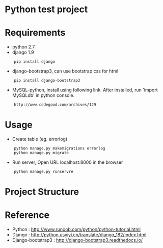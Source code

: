 Python test project 
==========

Requirements
==========
* python 2.7
* django 1.9
```
    pip install django
```
* django-bootstrap3, can use bootstrap css for html
```
    pip install django-bootstrap3
```
* MySQL-python, install using following link. After installed, run 'import MySQLdb' in python console.
```
    http://www.codegood.com/archives/129
```

Usage
===
* Create table (eg. errorlog)
```
    python manage.py makemigrations errorlog
    python manage.py migrate
```
* Run server, Open URL localhost:8000 in the browser
```
    python manage.py runservre
```

Project Structure
===

Reference
====
* Python : http://www.runoob.com/python/python-tutorial.html
* Django : http://python.usyiyi.cn/translate/django_182/index.html
* Django-bootstrap3 : http://django-bootstrap3.readthedocs.io/